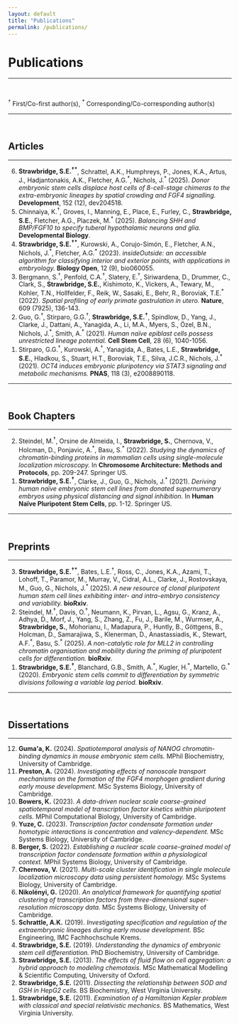 ```yaml
---
layout: default
title: "Publications"
permalink: /publications/
---
```


# **Publications**

---
  
<br>
  
<sup>†</sup> First/Co-first author(s), <sup>*</sup> Corresponding/Co-corresponding author(s)

---

<br>

## Articles

---

<ol reversed>
  <li><strong>Strawbridge, S.E.<sup>†*</sup></strong>, Schrattel, A.K., Humphreys, P., Jones, K.A., Artus, J., Hadjantonakis, A.K., Fletcher, A.G.<sup>*</sup>, Nichols, J.<sup>*</sup> (2025).  
      <em>Donor embryonic stem cells displace host cells of 8-cell-stage chimeras to the extra-embryonic lineages by spatial crowding and FGF4 signalling.</em>  
      <strong>Development</strong>, 152 (12), dev204518.
  </li>

  <li>Chinnaiya, K.<sup>†</sup>, Groves, I., Manning, E., Place, E., Furley, C., <strong>Strawbridge, S.E.</strong>, Fletcher, A.G., Placzek, M.<sup>*</sup> (2025).  
      <em>Balancing SHH and BMP/FGF10 to specify tuberal hypothalamic neurons and glia.</em>  
      <strong>Developmental Biology</strong>.
  </li>

  <li><strong>Strawbridge, S.E.<sup>†*</sup></strong>, Kurowski, A., Corujo-Simón, E., Fletcher, A.N., Nichols, J.<sup>*</sup>, Fletcher, A.G.<sup>*</sup> (2023).  
      <em>insideOutside: an accessible algorithm for classifying interior and exterior points, with applications in embryology.</em>  
      <strong>Biology Open</strong>, 12 (9), bio060055.
  </li>

  <li>Bergmann, S.<sup>†</sup>, Penfold, C.A.<sup>†</sup>, Slatery, E.<sup>†</sup>, Siriwardena, D., Drummer, C., Clark, S., <strong>Strawbridge, S.E.</strong>, Kishimoto, K., Vickers, A., Tewary, M., Kohler, T.N., Hollfelder, F., Reik, W., Sasaki, E., Behr, R., Boroviak, T.E.<sup>*</sup>(2022).  
      <em>Spatial profiling of early primate gastrulation <i>in utero</i>.</em>  
      <strong>Nature</strong>, 609 (7925), 136-143.
  </li>

  <li>Guo, G.<sup>†</sup>, Stirparo, G.G.<sup>†</sup>, <strong>Strawbridge, S.E.<sup>†</sup></strong>, Spindlow, D., Yang, J., Clarke, J., Dattani, A., Yanagida, A., Li, M.A., Myers, S., Özel, B.N., Nichols, J.<sup>*</sup>, Smith, A.<sup>*</sup> (2021).  
      <em>Human naïve epiblast cells possess unrestricted lineage potential.</em>  
      <strong>Cell Stem Cell</strong>, 28 (6), 1040-1056.
  </li>

  <li>Stirparo, G.G.<sup>†</sup>, Kurowski, A.<sup>†</sup>, Yanagida, A., Bates, L.E., <strong>Strawbridge, S.E.</strong>, Hladkou, S., Stuart, H.T., Boroviak, T.E., Silva, J.C.R., Nichols, J.<sup>*</sup> (2021).  
      <em>OCT4 induces embryonic pluripotency via STAT3 signaling and metabolic mechanisms.</em>  
      <strong>PNAS</strong>, 118 (3), e2008890118.
  </li>
</ol>

---

<br>

## Book Chapters

---

<ol reversed>
  <li>Steindel, M.<sup>†</sup>, Orsine de Almeida, I., <strong>Strawbridge, S.</strong>, Chernova, V., Holcman, D., Ponjavic, A.<sup>*</sup>, Basu, S.<sup>*</sup> (2022).  
      <em>Studying the dynamics of chromatin-binding proteins in mammalian cells using single-molecule localization microscopy.</em>  
      In <strong>Chromosome Architecture: Methods and Protocols</strong>, pp. 209-247. Springer US.
  </li>

  <li><strong>Strawbridge, S.E.<sup>†</sup></strong>, Clarke, J., Guo, G., Nichols, J.<sup>*</sup> (2021).  
      <em>Deriving human naïve embryonic stem cell lines from donated supernumerary embryos using physical distancing and signal inhibition.</em>  
      In <strong>Human Naïve Pluripotent Stem Cells</strong>, pp. 1-12. Springer US.
  </li>
</ol>

---

<br>

## Preprints

---

<ol reversed>
  <li><strong>Strawbridge, S.E.<sup>†*</sup></strong>, Bates, L.E.<sup>†</sup>, Ross, C., Jones, K.A., Azami, T., Lohoff, T., Paramor, M., Murray, V., Cidral, A.L., Clarke, J., Rostovskaya, M., Guo, G., Nichols, J.<sup>*</sup> (2025).  
      <em>A new resource of clonal pluripotent human stem cell lines exhibiting inter- and intra-embryo consistency and variability.</em>  
      <strong>bioRxiv</strong>.
  </li>

  <li>Steindel, M.<sup>†</sup>, Davis, O.<sup>†</sup>, Neumann, K., Pirvan, L., Agsu, G., Kranz, A., Adhya, D., Morf, J., Yang, S., Zhang, Z., Fu, J., Barile, M., Wurmser, A., <strong>Strawbridge, S.</strong>, Mohorianu, I., Madapura, P., Huntly, B., Göttgens, B., Holcman, D., Samarajiwa, S., Klenerman, D., Anastassiadis, K., Stewart, A.F.<sup>*</sup>, Basu, S.<sup>*</sup> (2025).  
      <em>A non-catalytic role for MLL2 in controlling chromatin organisation and mobility during the priming of pluripotent cells for differentiation.</em>  
      <strong>bioRxiv</strong>.
  </li>

  <li><strong>Strawbridge, S.E.<sup>†</sup></strong>, Blanchard, G.B., Smith, A.<sup>*</sup>, Kugler, H.<sup>*</sup>, Martello, G.<sup>*</sup> (2020).  
      <em>Embryonic stem cells commit to differentiation by symmetric divisions following a variable lag period.</em>  
      <strong>bioRxiv</strong>.
  </li>
</ol>

---

<br>

## Dissertations

---

<ol reversed>
<!--
  <li><strong>English, H.L.</strong> (2025).  
      <em>.</em>  
      MSc Reproductive and Developmental Medicine, University of Sheffield.
  </li>
  <li><strong>Higgins-Aguilar, S.J.</strong> (2025).  
      <em>Investigating Early Pregnancy Loss Using Human Pluripotent Stem Cells to Model Placental Tissues.</em>  
      MSc Reproductive and Developmental Medicine, University of Sheffield.
  </li>
-->

  <li><strong>Guma'a, K.</strong> (2024).  
      <em>Spatiotemporal analysis of NANOG chromatin-binding dynamics in mouse embryonic stem cells.</em>  
      MPhil Biochemistry, University of Cambridge.
  </li>
  <li><strong>Preston, A.</strong> (2024).  
      <em>Investigating effects of nanoscale transport mechanisms on the formation of the FGF4 morphogen gradient during early mouse development.</em>  
      MSc Systems Biology, University of Cambridge.
  </li>
  <li><strong>Bowers, K.</strong> (2023).  
      <em>A data-driven nuclear scale coarse-grained spatiotemporal model of transcription factor kinetics within pluripotent cells.</em>  
      MPhil Computational Biology, University of Cambridge.
  </li>
  
  <li><strong>Yuze, C.</strong> (2023).  
      <em>Transcription factor condensate formation under homotypic interactions is concentration and valency-dependent.</em>  
      MSc Systems Biology, University of Cambridge.
  </li>
  
  <li><strong>Berger, S.</strong> (2022).  
      <em>Establishing a nuclear scale coarse-grained model of transcription factor condensate formation within a physiological context.</em>  
      MPhil Systems Biology, University of Cambridge.
  </li>
  
  <li><strong>Chernova, V.</strong> (2021).  
      <em>Multi-scale cluster identification in single molecule localization microscopy data using persistent homology.</em>  
      MSc Systems Biology, University of Cambridge.
  </li> 
    
  <li><strong>Nikolényi, G.</strong> (2020).  
      <em>An analytical framework for quantifying spatial clustering of transcription factors from three-dimensional super-resolution microscopy data.</em>  
      MSc Systems Biology, University of Cambridge.
  </li>
  
  <li><strong>Schrattle, A.K.</strong> (2019).  
      <em>Investigating specification and regulation of the extraembryonic lineages during early mouse development.</em>  
      BSc Engineering, IMC Fachhochschule Krems.
  </li>
  
  <li><strong>Strawbridge, S.E.</strong> (2019).  
      <em>Understanding the dynamics of embryonic stem cell differentiation.</em>  
      PhD Biochemistry, University of Cambridge.
  </li>
  
  <li><strong>Strawbridge, S.E.</strong> (2013).  
      <em>The effects of fluid flow on cell aggregation: a hybrid approach to modeling chemotaxis.</em>  
      MSc Mathematical Modelling & Scientific Computing, University of Oxford.
  </li>

  <li><strong>Strawbridge, S.E.</strong> (2011).  
      <em>Dissecting the relationship between SOD and GSH in HepG2 cells.</em>  
      BS Biochemistry, West Virginia University.
  </li>

  <li><strong>Strawbridge, S.E.</strong> (2011).  
      <em>Examination of a Hamiltonian Kepler problem with classical and special relativistic mechanics.</em>  
      BS Mathematics, West Virginia University.
  </li>
</ol>

